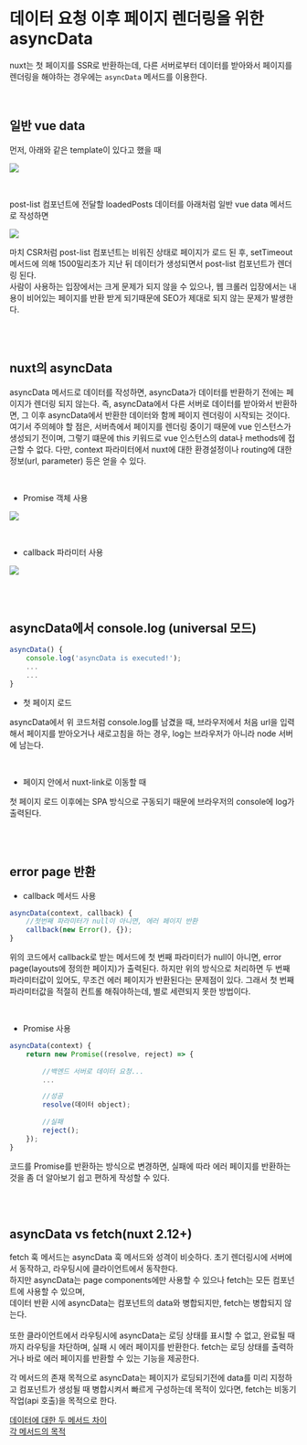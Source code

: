 # 데이터 요청 이후 페이지 렌더링을 위한 asyncData

nuxt는 첫 페이지를 SSR로 반환하는데, 다른 서버로부터 데이터를 받아와서 페이지를 렌더링을 해야하는 경우에는 `asyncData` 메서드를 이용한다. 

<br/>

## 일반 vue data

먼저, 아래와 같은 template이 있다고 했을 때

<kbd width="50%"><img src="images/asyncData/template.png"></kbd>

<br/>

post-list 컴포넌트에 전달할 loadedPosts 데이터를 아래처럼 일반 vue data 메서드로 작성하면

<kbd width="70%"><img src="images/asyncData/vue data.png"></kbd>

마치 CSR처럼 post-list 컴포넌트는 비워진 상태로 페이지가 로드 된 후, setTimeout 메서드에 의해 1500밀리초가 지난 뒤 데이터가 생성되면서 post-list 컴포넌트가 렌더링 된다. <br/> 사람이 사용하는 입장에서는 크게 문제가 되지 않을 수 있으나, 웹 크롤러 입장에서는 내용이 비어있는 페이지를 반환 받게 되기때문에 SEO가 제대로 되지 않는 문제가 발생한다.

<br/><br/>

## nuxt의 asyncData

asyncData 메서드로 데이터를 작성하면, asyncData가 데이터를 반환하기 전에는 페이지가 렌더링 되지 않는다. 즉, asyncData에서 다른 서버로 데이터를 받아와서 반환하면, 그 이후 asyncData에서 반환한 데이터와 함께 페이지 렌더링이 시작되는 것이다.<br/> 여기서 주의헤야 할 점은, 서버측에서 페이지를 렌더링 중이기 때문에 vue 인스턴스가 생성되기 전이며, 그렇기 떄문에 this 키워드로 vue 인스턴스의 data나 methods에 접근할 수 없다. 다만, context 파라미터에서 nuxt에 대한 환경설정이나 routing에 대한 정보(url, parameter) 등은 얻을 수 있다.

<br/>

* Promise 객체 사용

<kbd width="70%"><img src="images/asyncData/asyncData Promise.png" ></kbd>

<br/>

* callback 파라미터 사용

<kbd width="70%"><img src="images/asyncData/asyncData callback.png"></kbd>

<br/><br/>

## asyncData에서 console.log (universal 모드)

```javascript
asyncData() {
	console.log('asyncData is executed!');
	...
	...
}
```

* 첫 페이지 로드

asyncData에서 위 코드처럼 console.log를 남겼을 때, 브라우저에서 처음 url을 입력해서 페이지를 받아오거나 새로고침을 하는 경우, log는 브라우저가 아니라 node 서버에 남는다.

<br/>

* 페이지 안에서 nuxt-link로 이동할 때

첫 페이지 로드 이후에는 SPA 방식으로 구동되기 때문에 브라우저의 console에 log가 출력된다.

<br/><br/>

## error page 반환

* callback 메서드 사용

```javascript
asyncData(context, callback) {
	//첫번째 파라미터가 null이 아니면, 에러 페이지 반환
	callback(new Error(), {});
}
```
위의 코드에서 callback로 받는 메서드에 첫 번째 파라미터가 null이 아니면, error page(layouts에 정의한 페이지)가 출력된다. 하지만 위의 방식으로 처리하면 두 번째 파라미터값이 있어도, 무조건 에러 페이지가 반환된다는 문제점이 있다. 그래서 첫 번째 파라미터값을 적절히 컨트롤 해줘야하는데, 별로 세련되지 못한 방법이다.

<br/>

* Promise 사용

```javascript
asyncData(context) {
    return new Promise((resolve, reject) => {
        
		//백엔드 서버로 데이터 요청...
		...

		//성공
		resolve(데이터 object);
		
		//실패
		reject();
	});
}
```

코드를 Promise를 반환하는 방식으로 변경하면, 실패에 따라 에러 페이지를 반환하는 것을 좀 더 알아보기 쉽고 편하게 작성할 수 있다.


<br/><br/>

## asyncData vs fetch(nuxt 2.12+)


fetch 훅 메서드는 asyncData 훅 메서드와 성격이 비슷하다. 초기 렌더링시에 서버에서 동작하고, 라우팅시에 클라이언트에서 동작한다.<br/>
하지만 asyncData는 page components에만 사용할 수 있으나 fetch는 모든 컴포넌트에 사용할 수 있으며,<br/> 데이터 반환 시에 asyncData는 컴포넌트의 data와 병합되지만, fetch는 병합되지 않는다.<br/><br/>
또한 클라이언트에서 라우팅시에 asyncData는 로딩 상태를 표시할 수 없고, 완료될 때까지 라우팅을 차단하며, 실패 시 에러 페이지를 반환한다. fetch는 로딩 상태를 출력하거나 바로 에러 페이지를 반환할 수 있는 기능을 제공한다.<br/>

각 메서드의 존재 목적으로 asyncData는 페이지가 로딩되기전에 data를 미리 지정하고 컴포넌트가 생성될 때 병합시켜서 빠르게 구성하는데 목적이 있다면, fetch는 비동기 작업(api 호출)을 목적으로 한다.

[데이터에 대한 두 메서드 차이](https://ko.nuxtjs.org/docs/2.x/features/data-fetching)<br/>
[각 메서드의 목적](https://www.a-ha.io/questions/4050f94b442d0048b8c81562dc3d26e1)